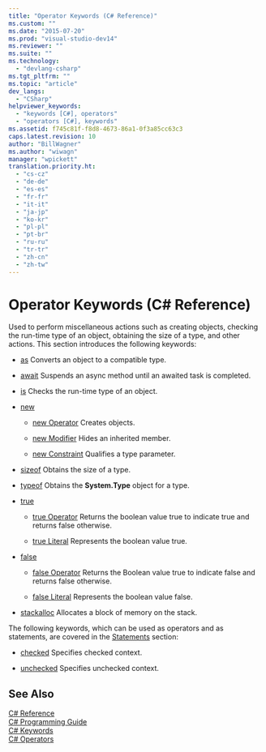 ```yaml
---
title: "Operator Keywords (C# Reference)"
ms.custom: ""
ms.date: "2015-07-20"
ms.prod: "visual-studio-dev14"
ms.reviewer: ""
ms.suite: ""
ms.technology: 
  - "devlang-csharp"
ms.tgt_pltfrm: ""
ms.topic: "article"
dev_langs: 
  - "CSharp"
helpviewer_keywords: 
  - "keywords [C#], operators"
  - "operators [C#], keywords"
ms.assetid: f745c81f-f8d8-4673-86a1-0f3a85cc63c3
caps.latest.revision: 10
author: "BillWagner"
ms.author: "wiwagn"
manager: "wpickett"
translation.priority.ht: 
  - "cs-cz"
  - "de-de"
  - "es-es"
  - "fr-fr"
  - "it-it"
  - "ja-jp"
  - "ko-kr"
  - "pl-pl"
  - "pt-br"
  - "ru-ru"
  - "tr-tr"
  - "zh-cn"
  - "zh-tw"
---
```

# Operator Keywords (C# Reference)
Used to perform miscellaneous actions such as creating objects, checking the run-time type of an object, obtaining the size of a type, and other actions. This section introduces the following keywords:  
  
-   [as](../../../csharp/language-reference/keywords/as.md) Converts an object to a compatible type.  
  
-   [await](../../../csharp/language-reference/keywords/await.md) Suspends an async method until an awaited task is completed.  
  
-   [is](../../../csharp/language-reference/keywords/is.md) Checks the run-time type of an object.  
  
-   [new](../../../csharp/language-reference/keywords/new.md)  
  
    -   [new Operator](../../../csharp/language-reference/keywords/new-operator.md) Creates objects.  
  
    -   [new Modifier](../../../csharp/language-reference/keywords/new-modifier.md) Hides an inherited member.  
  
    -   [new Constraint](../../../csharp/language-reference/keywords/new-constraint.md) Qualifies a type parameter.  
  
-   [sizeof](../../../csharp/language-reference/keywords/sizeof.md) Obtains the size of a type.  
  
-   [typeof](../../../csharp/language-reference/keywords/typeof.md) Obtains the **System.Type** object for a type.  
  
-   [true](../../../csharp/language-reference/keywords/true.md)  
  
    -   [true Operator](../../../csharp/language-reference/keywords/true-operator.md) Returns the boolean value true to indicate true and returns false otherwise.  
  
    -   [true Literal](../../../csharp/language-reference/keywords/true-literal.md) Represents the boolean value true.  
  
-   [false](../../../csharp/language-reference/keywords/false.md)  
  
    -   [false Operator](../../../csharp/language-reference/keywords/false-operator.md) Returns the Boolean value true to indicate false and returns false otherwise.  
  
    -   [false Literal](../../../csharp/language-reference/keywords/false-literal.md) Represents the boolean value false.  
  
-   [stackalloc](../../../csharp/language-reference/keywords/stackalloc.md) Allocates a block of memory on the stack.  
  
 The following keywords, which can be used as operators and as statements, are covered in the [Statements](../../../csharp/language-reference/keywords/statement-keywords.md) section:  
  
-   [checked](../../../csharp/language-reference/keywords/checked.md) Specifies checked context.  
  
-   [unchecked](../../../csharp/language-reference/keywords/unchecked.md) Specifies unchecked context.  
  
## See Also  
 [C# Reference](../../../csharp/language-reference/index.md)   
 [C# Programming Guide](../../../csharp/programming-guide/index.md)   
 [C# Keywords](../../../csharp/language-reference/keywords/index.md)   
 [C# Operators](../../../csharp/language-reference/operators/index.md)
